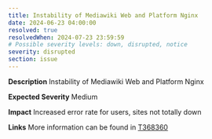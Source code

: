 ```yaml
---
title: Instability of Mediawiki Web and Platform Nginx
date: 2024-06-23 04:00:00
resolved: true
resolvedWhen: 2024-07-23 23:59:59
# Possible severity levels: down, disrupted, notice
severity: disrupted
section: issue
---
```

__Description__ Instability of Mediawiki Web and Platform Nginx

__Expected Severity__ Medium

__Impact__ Increased error rate for users, sites not totally down

__Links__ More information can be found in [T368360](https://phabricator.wikimedia.org/T368360)
